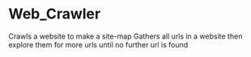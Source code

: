 # Web_Crawler
Crawls a website to make a site-map
Gathers all urls in a website then explore them for more urls until no further url is found
